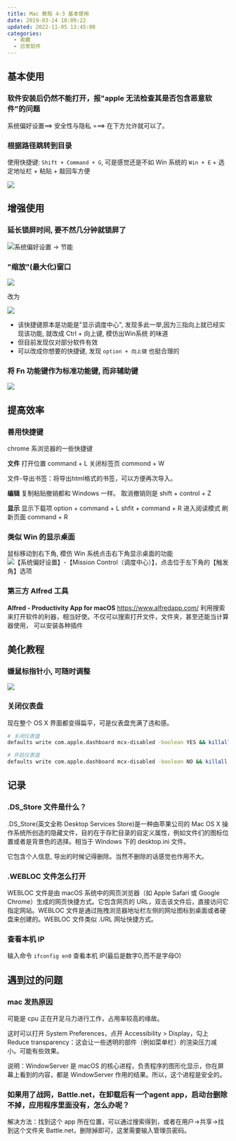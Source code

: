 ```yaml
---
title: Mac 教程 4-3 基本使用
date: 2019-03-24 18:09:22
updated: 2022-11-05 13:45:00
categories:
  - 收藏
  - 日常软件
---
```


## 基本使用

### 软件安装后仍然不能打开，报"apple 无法检查其是否包含恶意软件"的问题

系统偏好设置==> 安全性与隐私 ===> 在下方允许就可以了。

### 根据路径跳转到目录

使用快捷键: `Shift + Command + G`, 可是感觉还是不如 Win 系统的 `Win + E` + 选定地址栏 + 粘贴 + 敲回车方便

![](https://upload-images.jianshu.io/upload_images/1662509-3bff4ca099214b46.png?imageMogr2/auto-orient/strip%7CimageView2/2/w/1240)

## 增强使用

### 延长锁屏时间, 要不然几分钟就锁屏了

![系统偏好设置 -> 节能](https://upload-images.jianshu.io/upload_images/1662509-33e7fad84e615c0b.png?imageMogr2/auto-orient/strip%7CimageView2/2/w/1240)

### "缩放"(最大化)窗口

![](https://upload-images.jianshu.io/upload_images/1662509-d5a04be8dd1167b4.png?imageMogr2/auto-orient/strip%7CimageView2/2/w/1240)

改为

![](https://upload-images.jianshu.io/upload_images/1662509-91d86a34e2073501.png?imageMogr2/auto-orient/strip%7CimageView2/2/w/1240)

* 该快捷键原本是功能是"显示调度中心", 发现多此一举,因为三指向上就已经实现该功能, 就改成 Ctrl + 向上键, 模仿出Win系统 的味道
* 但目前发现仅对部分软件有效
* 可以改成你想要的快捷键, 发现 `option + 向上键` 也挺合理的

### 将 Fn 功能键作为标准功能键, 而非辅助键

![](https://upload-images.jianshu.io/upload_images/1662509-5e2a497ab27ef0cc.png?imageMogr2/auto-orient/strip%7CimageView2/2/w/1240)

## 提高效率

### 善用快捷键

chrome 系浏览器的一些快捷键

**文件**
打开位置 command + L
关闭标签页 commond + W

文件-导出书签：将导出html格式的书签，可以方便再次导入。

**编辑**
复制粘贴撤销都和 Windows 一样。
取消撤销则是 shift + control + Z

**显示**
显示下载项 option + command + L
shfit + command + R 进入阅读模式
刷新页面 command + R

### 类似 Win 的显示桌面

鼠标移动到右下角, 模仿 Win 系统点击右下角显示桌面的功能
![【系统偏好设置】-【Mission Control（调度中心）】，点击位于左下角的【触发角】选项](https://upload-images.jianshu.io/upload_images/1662509-af8414725f97fa62.png?imageMogr2/auto-orient/strip%7CimageView2/2/w/1240)

### 第三方 Alfred 工具

**Alfred - Productivity App for macOS**
<https://www.alfredapp.com/>
利用搜索来打开软件的利器，相当好使。不仅可以搜索打开文件，文件夹，甚至还能当计算器使用， 可以安装各种插件

## 美化教程

### 嫌鼠标指针小, 可随时调整

![](https://upload-images.jianshu.io/upload_images/1662509-63860f3433970f9e.png?imageMogr2/auto-orient/strip%7CimageView2/2/w/1240)

### 关闭仪表盘

现在整个 OS X 界面都变得扁平，可是仪表盘充满了违和感。

```sh
# 关闭仪表盘
defaults write com.apple.dashboard mcx-disabled -boolean YES && killall Dock

# 开启仪表盘
defaults write com.apple.dashboard mcx-disabled -boolean NO && killall Dock
```

## 记录

### .DS_Store 文件是什么？

.DS_Store(英文全称 Desktop Services Store)是一种由苹果公司的 Mac OS X 操作系统所创造的隐藏文件，目的在于存贮目录的自定义属性，例如文件们的图标位置或者是背景色的选择。相当于 Windows 下的 desktop.ini 文件。

它包含个人信息, 导出的时候记得删除。当然不删除的话感觉也作用不大。

### .WEBLOC 文件怎么打开

WEBLOC 文件是由 macOS 系统中的网页浏览器（如 Apple Safari 或 Google Chrome）生成的网页快捷方式。它包含网页的 URL，双击该文件后，直接访问它指定网站。WEBLOC 文件是通过拖拽浏览器地址栏左侧的网址图标到桌面或者硬盘来创建的。WEBLOC 文件类似 .URL 网址快捷方式。

### 查看本机 IP

输入命令 `ifconfig en0` 查看本机 IP(最后是数字0,而不是字母O)

## 遇到过的问题

### mac 发热原因

可能是 cpu 正在开足马力进行工作，占用率较高的缘故。

这时可以打开 System Preferences，点开 Accessibility > Display，勾上 Reduce transparency：这会让一些透明的部件（例如菜单栏）的渲染压力减小。可能有些效果。

说明：WindowServer 是 macOS 的核心进程，负责程序的图形化显示，你在屏幕上看到的内容，都是 WindowServer 作用的结果。所以，这个进程是安全的。

### 如果用了战网，Battle.net，在卸载后有一个agent app，启动台删除不掉，应用程序里面没有，怎么办呢？

解决方法：找到这个 app 所在位置，可以通过搜索得到，或者在用户->共享->找到这个文件夹 Battle.net，删除掉即可，这里需要输入管理员密码。
